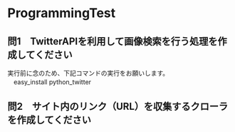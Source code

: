 # ProgrammingTest

## 問1　TwitterAPIを利用して画像検索を行う処理を作成してください  
 実行前に念のため、下記コマンドの実行をお願いします。  
 　easy_install python_twitter

## 問2　サイト内のリンク（URL）を収集するクローラを作成してください  
